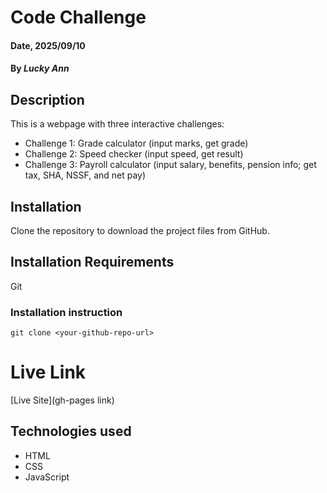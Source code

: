 # Code Challenge

#### Date, 2025/09/10

#### By *Lucky Ann*

## Description
This is a webpage with three interactive challenges:
- Challenge 1: Grade calculator (input marks, get grade)
- Challenge 2: Speed checker (input speed, get result)
- Challenge 3: Payroll calculator (input salary, benefits, pension info; get tax, SHA, NSSF, and net pay)

## Installation
Clone the repository to download the project files from GitHub.

## Installation Requirements
Git

### Installation instruction
```
git clone <your-github-repo-url>
```

# Live Link
[Live Site](gh-pages link)

## Technologies used
- HTML
- CSS
- JavaScript
